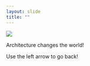 ```yaml
---
layout: slide
title: ""
---
```


![](https://www.inexhibit.com/wp-content/uploads/2019/02/Jean-Marie-Tjibaou-Cultural-Center-New-Caledonia-Renzo-Piano-4.jpg)

Architecture changes the world!

Use the left arrow to go back!

